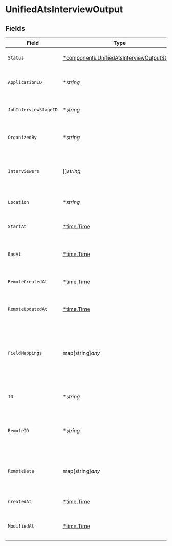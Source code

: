 # UnifiedAtsInterviewOutput


## Fields

| Field                                                                                                     | Type                                                                                                      | Required                                                                                                  | Description                                                                                               | Example                                                                                                   |
| --------------------------------------------------------------------------------------------------------- | --------------------------------------------------------------------------------------------------------- | --------------------------------------------------------------------------------------------------------- | --------------------------------------------------------------------------------------------------------- | --------------------------------------------------------------------------------------------------------- |
| `Status`                                                                                                  | [*components.UnifiedAtsInterviewOutputStatus](../../models/components/unifiedatsinterviewoutputstatus.md) | :heavy_minus_sign:                                                                                        | The status of the interview                                                                               | SCHEDULED                                                                                                 |
| `ApplicationID`                                                                                           | **string*                                                                                                 | :heavy_minus_sign:                                                                                        | The UUID of the application                                                                               | 801f9ede-c698-4e66-a7fc-48d19eebaa4f                                                                      |
| `JobInterviewStageID`                                                                                     | **string*                                                                                                 | :heavy_minus_sign:                                                                                        | The UUID of the job interview stage                                                                       | 801f9ede-c698-4e66-a7fc-48d19eebaa4f                                                                      |
| `OrganizedBy`                                                                                             | **string*                                                                                                 | :heavy_minus_sign:                                                                                        | The UUID of the organizer                                                                                 | 801f9ede-c698-4e66-a7fc-48d19eebaa4f                                                                      |
| `Interviewers`                                                                                            | []*string*                                                                                                | :heavy_minus_sign:                                                                                        | The UUIDs of the interviewers                                                                             | [<br/>"801f9ede-c698-4e66-a7fc-48d19eebaa4f"<br/>]                                                        |
| `Location`                                                                                                | **string*                                                                                                 | :heavy_minus_sign:                                                                                        | The location of the interview                                                                             | San Francisco                                                                                             |
| `StartAt`                                                                                                 | [*time.Time](https://pkg.go.dev/time#Time)                                                                | :heavy_minus_sign:                                                                                        | The start date and time of the interview                                                                  | 2024-10-01T12:00:00Z                                                                                      |
| `EndAt`                                                                                                   | [*time.Time](https://pkg.go.dev/time#Time)                                                                | :heavy_minus_sign:                                                                                        | The end date and time of the interview                                                                    | 2024-10-01T12:00:00Z                                                                                      |
| `RemoteCreatedAt`                                                                                         | [*time.Time](https://pkg.go.dev/time#Time)                                                                | :heavy_minus_sign:                                                                                        | The remote creation date of the interview                                                                 | 2024-10-01T12:00:00Z                                                                                      |
| `RemoteUpdatedAt`                                                                                         | [*time.Time](https://pkg.go.dev/time#Time)                                                                | :heavy_minus_sign:                                                                                        | The remote modification date of the interview                                                             | 2024-10-01T12:00:00Z                                                                                      |
| `FieldMappings`                                                                                           | map[string]*any*                                                                                          | :heavy_minus_sign:                                                                                        | The custom field mappings of the object between the remote 3rd party & Panora                             | {<br/>"fav_dish": "broccoli",<br/>"fav_color": "red"<br/>}                                                |
| `ID`                                                                                                      | **string*                                                                                                 | :heavy_minus_sign:                                                                                        | The UUID of the interview                                                                                 | 801f9ede-c698-4e66-a7fc-48d19eebaa4f                                                                      |
| `RemoteID`                                                                                                | **string*                                                                                                 | :heavy_minus_sign:                                                                                        | The remote ID of the interview in the context of the 3rd Party                                            | id_1                                                                                                      |
| `RemoteData`                                                                                              | map[string]*any*                                                                                          | :heavy_minus_sign:                                                                                        | The remote data of the interview in the context of the 3rd Party                                          | {<br/>"fav_dish": "broccoli",<br/>"fav_color": "red"<br/>}                                                |
| `CreatedAt`                                                                                               | [*time.Time](https://pkg.go.dev/time#Time)                                                                | :heavy_minus_sign:                                                                                        | The created date of the object                                                                            | 2024-10-01T12:00:00Z                                                                                      |
| `ModifiedAt`                                                                                              | [*time.Time](https://pkg.go.dev/time#Time)                                                                | :heavy_minus_sign:                                                                                        | The modified date of the object                                                                           | 2024-10-01T12:00:00Z                                                                                      |